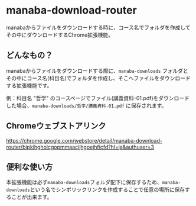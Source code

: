 # manaba-download-router
manabaからファイルをダウンロードする時に、コース名でフォルダを作成してその中にダウンロードするChrome拡張機能。


## どんなもの？

manabaからファイルをダウンロードする際に、`manaba-downloads` フォルダとその中にコース名(科目名)でフォルダを作成し、そこへファイルをダウンロードする拡張機能です。

例：科目名 "哲学" のコースページでファイル(講義資料-01.pdf)をダウンロードした場合、`manaba-downloads/哲学/講義資料-01.pdf` に保存されます。

## Chromeウェブストアリンク
https://chrome.google.com/webstore/detail/manaba-download-router/bipkihgholcgopmmaacjjhgoejhficfd?hl=ja&authuser=3

## 便利な使い方
本拡張機能は必ず`manaba-downloads`フォルダ配下に保存するため、`manaba-downloads`という名でシンボリックリンクを作成することで任意の場所に保存することが出来ます。
